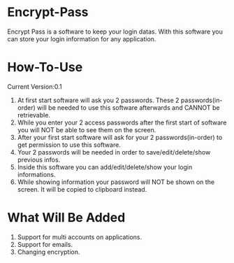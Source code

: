 # Encrypt-Pass
Encrypt Pass is a software to keep your login datas.
With this software you can store your login information for any application.

# How-To-Use

Current Version:0.1

1) At first start software will ask you 2 passwords. These 2 passwords(in-order) will be needed to use this software afterwards and CANNOT be retrievable.
2) While you enter your 2 access passwords after the first start of software you will NOT be able to see them on the screen.
3) After your first start software will ask for your 2 passwords(in-order) to get permission to use this software.
4) Your 2 passwords will be needed in order to save/edit/delete/show previous infos.
5) Inside this software you can add/edit/delete/show your login informations.
6) While showing information your password will NOT be shown on the screen. It will be copied to clipboard instead.

# What Will Be Added

1) Support for multi accounts on applications.
2) Support for emails.
3) Changing encryption.
